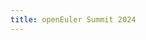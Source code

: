 ```yaml
---
title: openEuler Summit 2024
---
```

<script setup lang="ts">
  import TheSummit from '@/views/summit/summit2024/TheSummit.vue'
</script>

<TheSummit />
